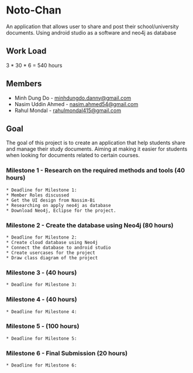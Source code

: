 # Noto-Chan
An application that allows user to share and post their school/university documents. Using android studio as a software and neo4j as database

## Work Load

3 * 30 * 6 = 540 hours

## Members

* Minh Dung Do - minhdungdo.danny@gmail.com
* Nasim Uddin Ahmed - nasim.ahmed54@gmail.com
* Rahul Mondal - rahulmondal415@gmail.com

## Goal 
The goal of this project is to create an application that help students share and manage their study documents. Aiming at making it easier for students when looking for documents related to certain courses.


### Milestone 1 - Research on the required methods and tools (40 hours)

```
* Deadline for Milestone 1:
* Member Roles discussed
* Get the UI design from Nassim-Bi
* Researching on apply neo4j as database
* Download Neo4j, Eclipse for the project.

```
### Milestone 2 - Create the database using Neo4j (80 hours)

```
* Deadline for Milestone 2:
* Create cloud database using Neo4j
* Connect the database to android studio
* Create usercases for the project
* Draw class diagram of the project

```
### Milestone 3 -  (40 hours) 

```
* Deadline for Milestone 3:

```

### Milestone 4 - (40 hours)

```
* Deadline for Milestone 4: 

```

### Milestone 5 -  (100 hours)

```
* Deadline for Milestone 5: 

```

### Milestone 6 - Final Submission (20 hours)
```
* Deadline for Milestone 6: 
```
